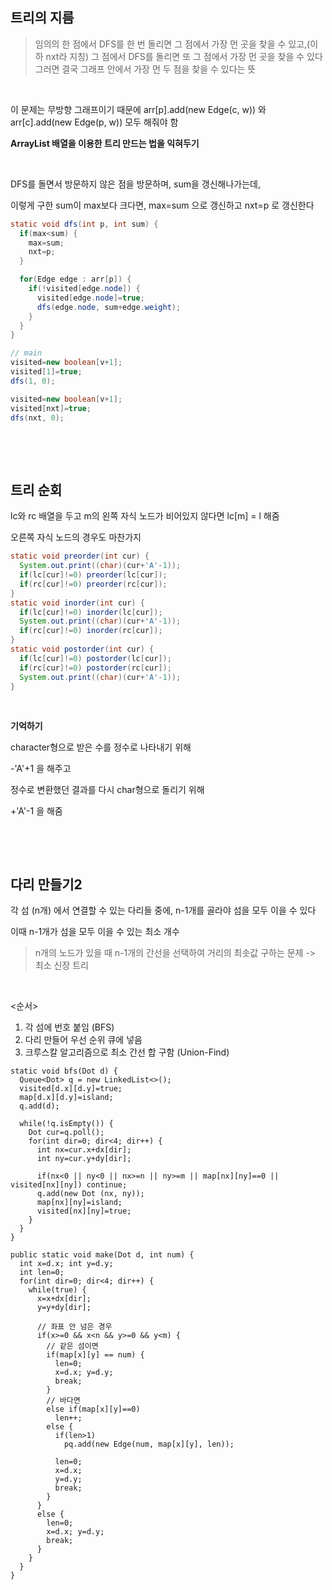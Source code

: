 ## 트리의 지름


> 임의의 한 점에서 DFS를 한 번 돌리면 그 점에서 가장 먼 곳을 찾을 수 있고,(이하 nxt라 지칭)
그 점에서 DFS를 돌리면 또 그 점에서 가장 먼 곳을 찾을 수 있다
그러면 결국 그래프 안에서 가장 먼 두 점을 찾을 수 있다는 뜻

​

이 문제는 무방향 그래프이기 때문에 arr[p].add(new Edge(c, w)) 와 arr[c].add(new Edge(p, w)) 모두 해줘야 함

**ArrayList 배열을 이용한 트리 만드는 법을 익혀두기**

​

DFS를 돌면서 방문하지 않은 점을 방문하며, sum을 갱신해나가는데,

이렇게 구한 sum이 max보다 크다면, max=sum 으로 갱신하고 nxt=p 로 갱신한다

```java
static void dfs(int p, int sum) {
  if(max<sum) {
    max=sum;
    nxt=p;
  }

  for(Edge edge : arr[p]) {
    if(!visited[edge.node]) {
      visited[edge.node]=true;
      dfs(edge.node, sum+edge.weight);
    }
  }
}

// main
visited=new boolean[v+1];
visited[1]=true;
dfs(1, 0);

visited=new boolean[v+1];
visited[nxt]=true;
dfs(nxt, 0);
```

​

​

## 트리 순회
lc와 rc 배열을 두고 m의 왼쪽 자식 노드가 비어있지 않다면 lc[m] = l 해줌

오른쪽 자식 노드의 경우도 마찬가지

```java
static void preorder(int cur) {
  System.out.print((char)(cur+'A'-1));
  if(lc[cur]!=0) preorder(lc[cur]);
  if(rc[cur]!=0) preorder(rc[cur]);
}
static void inorder(int cur) {
  if(lc[cur]!=0) inorder(lc[cur]);
  System.out.print((char)(cur+'A'-1));
  if(rc[cur]!=0) inorder(rc[cur]);
}
static void postorder(int cur) {
  if(lc[cur]!=0) postorder(lc[cur]);
  if(rc[cur]!=0) postorder(rc[cur]);
  System.out.print((char)(cur+'A'-1));
}

```
​

**기억하기**

character형으로 받은 수를 정수로 나타내기 위해

-'A'+1 을 해주고

정수로 변환했던 결과를 다시 char형으로 돌리기 위해

+'A'-1 을 해줌

​

​

## 다리 만들기2
각 섬 (n개) 에서 연결할 수 있는 다리들 중에, n-1개를 골라야 섬을 모두 이을 수 있다

이때 n-1개가 섬을 모두 이을 수 있는 최소 개수


> n개의 노드가 있을 때 n-1개의 간선을 선택하여 거리의 최솟값 구하는 문제 -> 최소 신장 트리

​

<순서>
1. 각 섬에 번호 붙임 (BFS)
2. 다리 만들어 우선 순위 큐에 넣음
3. 크루스칼 알고리즘으로 최소 간선 합 구함 (Union-Find)



```
static void bfs(Dot d) {
  Queue<Dot> q = new LinkedList<>();
  visited[d.x][d.y]=true;
  map[d.x][d.y]=island;
  q.add(d);

  while(!q.isEmpty()) {
    Dot cur=q.poll();
    for(int dir=0; dir<4; dir++) {
      int nx=cur.x+dx[dir];
      int ny=cur.y+dy[dir];

      if(nx<0 || ny<0 || nx>=n || ny>=m || map[nx][ny]==0 || visited[nx][ny]) continue;
      q.add(new Dot (nx, ny));
      map[nx][ny]=island;
      visited[nx][ny]=true;
    }
  }
}
```

```
public static void make(Dot d, int num) {
  int x=d.x; int y=d.y;
  int len=0;
  for(int dir=0; dir<4; dir++) {
    while(true) {
      x=x+dx[dir];
      y=y+dy[dir];

      // 좌표 안 넘은 경우
      if(x>=0 && x<n && y>=0 && y<m) {
        // 같은 섬이면
        if(map[x][y] == num) {
          len=0;
          x=d.x; y=d.y;
          break;
        }
        // 바다면
        else if(map[x][y]==0)
          len++;
        else {
          if(len>1)
            pq.add(new Edge(num, map[x][y], len));

          len=0;
          x=d.x;
          y=d.y;
          break;
        }
      }
      else {
        len=0;
        x=d.x; y=d.y;
        break;
      }
    }
  }
}
```
